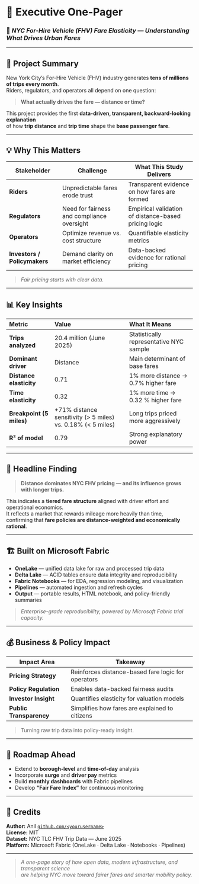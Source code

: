 # 🧭 Executive One-Pager  
### 🚕 *NYC For-Hire Vehicle (FHV) Fare Elasticity — Understanding What Drives Urban Fares*

---

## 🚖 Project Summary
New York City’s For-Hire Vehicle (FHV) industry generates **tens of millions of trips every month**.  
Riders, regulators, and operators all depend on one question:

> **What actually drives the fare — distance or time?**

This project provides the first **data-driven, transparent, backward-looking explanation**  
of how **trip distance** and **trip time** shape the **base passenger fare**.

---

## 💡 Why This Matters
| Stakeholder | Challenge | What This Study Delivers |
|--------------|------------|---------------------------|
| **Riders** | Unpredictable fares erode trust | Transparent evidence on how fares are formed |
| **Regulators** | Need for fairness and compliance oversight | Empirical validation of distance-based pricing logic |
| **Operators** | Optimize revenue vs. cost structure | Quantifiable elasticity metrics |
| **Investors / Policymakers** | Demand clarity on market efficiency | Data-backed evidence for rational pricing |

> *Fair pricing starts with clear data.*

---

## 📊 Key Insights
| Metric | Value | What It Means |
|:--|:--|:--|
| **Trips analyzed** | 20.4 million (June 2025) | Statistically representative NYC sample |
| **Dominant driver** | Distance | Main determinant of base fares |
| **Distance elasticity** | 0.71 | 1% more distance → 0.7% higher fare |
| **Time elasticity** | 0.32 | 1% more time → 0.32 % higher fare |
| **Breakpoint (5 miles)** | +71% distance sensitivity (> 5 miles) vs. 0.18% (< 5 miles) | Long trips priced more aggressively |
| **R² of model** | 0.79 | Strong explanatory power |

---

## 💬 Headline Finding
> **Distance dominates NYC FHV pricing — and its influence grows with longer trips.**

This indicates a **tiered fare structure** aligned with driver effort and operational economics.  
It reflects a market that rewards mileage more heavily than time,  
confirming that **fare policies are distance-weighted and economically rational**.

---

## 🏗️ Built on Microsoft Fabric
- **OneLake** — unified data lake for raw and processed trip data  
- **Delta Lake** — ACID tables ensure data integrity and reproducibility  
- **Fabric Notebooks** — for EDA, regression modeling, and visualization  
- **Pipelines** — automated ingestion and refresh cycles  
- **Output** — portable results, HTML notebook, and policy-friendly summaries

> *Enterprise-grade reproducibility, powered by Microsoft Fabric trial capacity.*

---

## 💰 Business & Policy Impact
| Impact Area | Takeaway |
|--------------|-----------|
| **Pricing Strategy** | Reinforces distance-based fare logic for operators |
| **Policy Regulation** | Enables data-backed fairness audits |
| **Investor Insight** | Quantifies elasticity for valuation models |
| **Public Transparency** | Simplifies how fares are explained to citizens |

> Turning raw trip data into policy-ready insight.

---

## 🚀 Roadmap Ahead
- Extend to **borough-level** and **time-of-day** analysis  
- Incorporate **surge** and **driver pay** metrics  
- Build **monthly dashboards** with Fabric pipelines  
- Develop **“Fair Fare Index”** for continuous monitoring  

---

## 📘 Credits
**Author:** Anil [`github.com/<yourusername>`](https://github.com/<yourusername>)  
**License:** MIT  
**Dataset:** NYC TLC FHV Trip Data — June 2025  
**Platform:** Microsoft Fabric (OneLake · Delta Lake · Notebooks · Pipelines)

---

> *A one-page story of how open data, modern infrastructure, and transparent science  
are helping NYC move toward fairer fares and smarter mobility policy.*
